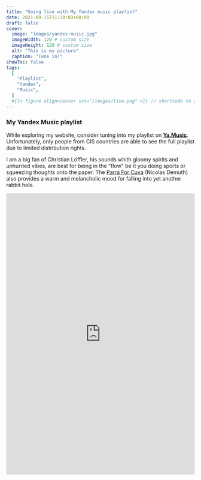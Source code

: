 ```yaml
---
title: "Going live with My Yandex music playlist"
date: 2021-09-15T11:30:03+00:00
draft: false
cover:
  image: "images/yandex-music.jpg"
  imageWidth: 120 # custom size
  imageHeight: 120 # custom size
  alt: "This is my picture"
  caption: "Tune in!"
showToc: false
tags:
  [
    "Playlist",
    "Yandex",
    "Music",
  ]
  #{{< figure align=center src="/images/live.png" >}} // shortcode to add figure
---
```


### My Yandex Music playlist

While exploring my website, consider tuning into my playlist on [**Ya.Music**](https://music.yandex.ru/).
Unfortunately, only people from CIS countries are able to see the full playlist due to limited distribution rights.

I am a big fan of Christian Löffler, his sounds whith gloomy spirits and unhurried vibes, are best for being in the "flow" be it you doing sports or squeezing thoughts onto the paper. The [Parra For Cuva](https://en.wikipedia.org/wiki/Parra_for_Cuva) (Nicolas Demuth) also provides a warm and melancholic mood for falling into yet another rabbit hole.

<iframe frameborder="0" style="border:none;width:100%;height:750px;" width="100%" height="750" src="https://music.yandex.ru/iframe/#playlist/rustamlukmanov256/3">Слушайте <a href='https://music.yandex.ru/users/rustamlukmanov256/playlists/3'>Мне нравится</a> — <a href='https://music.yandex.ru/users/rustamlukmanov256'>Rustam Lukmanov</a> на Яндекс.Музыке</iframe>
